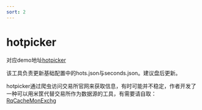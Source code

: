 ```yaml
---
sort: 2
---
```


# hotpicker

对应demo地址[hotpicker](https://github.com/wondertrader/wtpy/tree/master/demos/test_hotpicker)

该工具负责更新基础配置中的hots.json与seconds.json。建议盘后更新。

hotpicker通过爬虫访问交易所官网来获取信息，有时可能并不稳定，作者开发了一种可以用米筐代替交易所作为数据源的工具，有需要请自取：
[RqCacheMonExchg](https://github.com/ZzzzHeJ/WonderTrader-Learning-Notes/tree/demo/hotpicker)